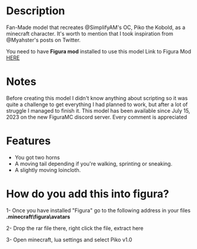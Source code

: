 # Description
Fan-Made model that recreates @SimplifyAM's OC, Piko the Kobold, as a minecraft character.
It's worth to mention that I took inspiration from @Myahster's posts on Twitter.

You need to have **Figura mod** installed to use this model
Link to Figura Mod [HERE](https://modrinth.com/mod/figura)

# Notes
 Before creating this model I didn't know anything about scripting so it was quite a challenge to get everything I had planned to work, but after a lot of struggle I managed to finish it.
 This model has been available since July 15, 2023 on the new FiguraMC discord server.
 Every comment is appreciated

# Features
* You got two horns
* A moving tail depending if you're walking, sprinting or sneaking.
* A slightly moving loincloth.

#  How do you add this into figura?

1- Once you have installed "Figura" go to the following address in your files **.minecraft\figura\avatars**

2- Drop the rar file there,  right click the file, extract here

3- Open minecraft, lua settings and select Piko v1.0
